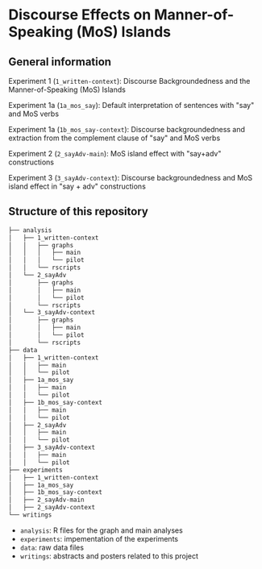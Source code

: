 # Discourse Effects on Manner-of-Speaking (MoS) Islands

## General information
Experiment 1 (`1_written-context`): Discourse Backgroundedness and the Manner-of-Speaking (MoS) Islands

Experiment 1a (`1a_mos_say`): Default interpretation of sentences with "say" and MoS verbs

Experiment 1a (`1b_mos_say-context`): Discourse backgroundedness and extraction from the complement clause of "say" and MoS verbs

Experiment 2 (`2_sayAdv-main`): MoS island effect with "say+adv" constructions

Experiment 3 (`3_sayAdv-context`): Discourse backgroundedness and MoS island effect in "say + adv" constructions

## Structure of this repository
```bash
├── analysis
│   ├── 1_written-context
│   │   ├── graphs
│   │   │   ├── main
│   │   │   └── pilot
│   │   └── rscripts
│   └── 2_sayAdv
│       ├── graphs
│       │   ├── main
│       │   └── pilot
│       └── rscripts
│   └── 3_sayAdv-context
│       ├── graphs
│       │   ├── main
│       │   └── pilot
│       └── rscripts
├── data
│   ├── 1_written-context
│   │   ├── main
│   │   └── pilot
│   ├── 1a_mos_say
│   │   ├── main
│   │   └── pilot
│   ├── 1b_mos_say-context
│   │   ├── main
│   │   └── pilot
│   ├── 2_sayAdv
│   │   ├── main
│   │   └── pilot
│   ├── 3_sayAdv-context
│   │   ├── main
│   │   └── pilot
├── experiments
│   ├── 1_written-context
│   ├── 1a_mos_say
│   ├── 1b_mos_say-context
│   ├── 2_sayAdv-main
│   ├── 2_sayAdv-context
└── writings
```

- `analysis`: R files for the graph and main analyses
- `experiments`: impementation of the experiments
- `data`: raw data files
- `writings`: abstracts and posters related to this project